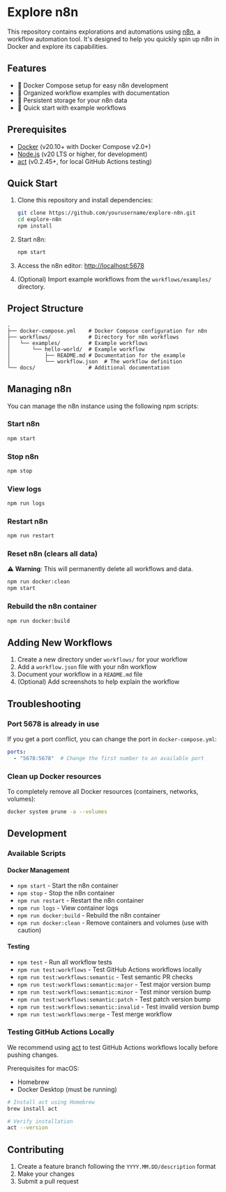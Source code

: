# Explore n8n

This repository contains explorations and automations using [n8n](https://n8n.io/), a workflow automation tool. It's designed to help you quickly spin up n8n in Docker and explore its capabilities.

## Features

- 🐳 Docker Compose setup for easy n8n development
- 📁 Organized workflow examples with documentation
- 🔄 Persistent storage for your n8n data
- 🚀 Quick start with example workflows

## Prerequisites

- [Docker](https://www.docker.com/) (v20.10+ with Docker Compose v2.0+)
- [Node.js](https://nodejs.org/) (v20 LTS or higher, for development)
- [act](https://github.com/nektos/act) (v0.2.45+, for local GitHub Actions testing)

## Quick Start

1. Clone this repository and install dependencies:

   ```bash
   git clone https://github.com/yourusername/explore-n8n.git
   cd explore-n8n
   npm install
   ```

2. Start n8n:

   ```bash
   npm start
   ```

3. Access the n8n editor:
   [http://localhost:5678](http://localhost:5678)

4. (Optional) Import example workflows from the `workflows/examples/` directory.

## Project Structure

```text
.
├── docker-compose.yml    # Docker Compose configuration for n8n
├── workflows/            # Directory for n8n workflows
│   └── examples/         # Example workflows
│       └── hello-world/  # Example workflow
│           ├── README.md # Documentation for the example
│           └── workflow.json  # The workflow definition
└── docs/                 # Additional documentation
```

## Managing n8n

You can manage the n8n instance using the following npm scripts:

### Start n8n

```bash
npm start
```

### Stop n8n

```bash
npm stop
```

### View logs

```bash
npm run logs
```

### Restart n8n

```bash
npm run restart
```

### Reset n8n (clears all data)

⚠️ **Warning**: This will permanently delete all workflows and data.

```bash
npm run docker:clean
npm start
```

### Rebuild the n8n container

```bash
npm run docker:build
```

## Adding New Workflows

1. Create a new directory under `workflows/` for your workflow
2. Add a `workflow.json` file with your n8n workflow
3. Document your workflow in a `README.md` file
4. (Optional) Add screenshots to help explain the workflow

## Troubleshooting

### Port 5678 is already in use

If you get a port conflict, you can change the port in `docker-compose.yml`:

```yaml
ports:
  - "5678:5678"  # Change the first number to an available port
```

### Clean up Docker resources

To completely remove all Docker resources (containers, networks, volumes):

```bash
docker system prune -a --volumes
```

## Development

### Available Scripts

#### Docker Management

- `npm start` - Start the n8n container
- `npm stop` - Stop the n8n container
- `npm run restart` - Restart the n8n container
- `npm run logs` - View container logs
- `npm run docker:build` - Rebuild the n8n container
- `npm run docker:clean` - Remove containers and volumes (use with caution)

#### Testing

- `npm test` - Run all workflow tests
- `npm run test:workflows` - Test GitHub Actions workflows locally
- `npm run test:workflows:semantic` - Test semantic PR checks
- `npm run test:workflows:semantic:major` - Test major version bump
- `npm run test:workflows:semantic:minor` - Test minor version bump
- `npm run test:workflows:semantic:patch` - Test patch version bump
- `npm run test:workflows:semantic:invalid` - Test invalid version bump
- `npm run test:workflows:merge` - Test merge workflow

### Testing GitHub Actions Locally

We recommend using [act](https://github.com/nektos/act) to test GitHub Actions workflows locally before pushing changes.

Prerequisites for macOS:

- Homebrew
- Docker Desktop (must be running)

```sh
# Install act using Homebrew
brew install act

# Verify installation
act --version
```

## Contributing

1. Create a feature branch following the `YYYY.MM.DD/description` format
2. Make your changes
3. Submit a pull request
